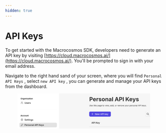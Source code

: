 ```yaml
---
hidden: true
---
```


# API Keys

To get started with the Macrocosmos SDK, developers need to generate an API key by visiting [https://cloud.macrocosmos.ai/](https://cloud.macrocosmos.ai/). You'll be prompted to sign in with your email address.



Navigate to the right hand sand of your screen, where you will find `Personal API Keys` , select `new API key` , you can generate and manage your API keys from the dashboard.&#x20;

<figure><img src="../../.gitbook/assets/Screenshot 2025-04-04 at 11.22.06.png" alt=""><figcaption></figcaption></figure>

